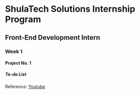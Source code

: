# ShulaTech Solutions Internship Program
## Front-End Development Intern
### Week 1
#### Project No. 1
##### To-do List

Reference: [Youtube](https://www.youtube.com/watch?v=Yy69xuYX-jE)

